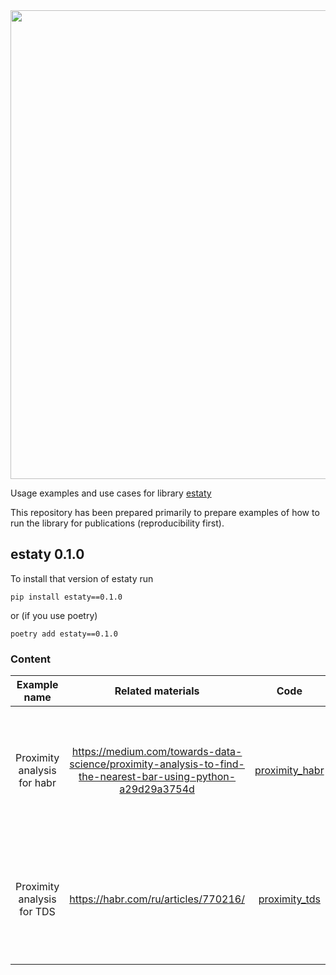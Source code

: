 <img src="./docs/media/examples_logo.png" width="750"/>

Usage examples and use cases for library [estaty](https://github.com/wiredhut/estaty)

This repository has been prepared primarily to prepare examples of how to run the library for publications (reproducibility first). 

## estaty 0.1.0

To install that version of estaty run

```
pip install estaty==0.1.0
```

or (if you use poetry)

```
poetry add estaty==0.1.0
```

### Content 

|      **Example name**       |                                            **Related materials**                                             |                   **Code**                    |                                                                   **Used data**                                                                    |                                                    **Preview images**                                                    |
|:---------------------------:|:------------------------------------------------------------------------------------------------------------:|:---------------------------------------------:|:--------------------------------------------------------------------------------------------------------------------------------------------------:|:------------------------------------------------------------------------------------------------------------------------:|
| Proximity analysis for habr | https://medium.com/towards-data-science/proximity-analysis-to-find-the-nearest-bar-using-python-a29d29a3754d | [proximity_habr](./release_01/proximity_habr) | 1) GBIF.org (19 October 2023) GBIF Occurrence Download  https://doi.org/10.15468/dl.fzzxam <br/>2) [OpenStreetMap](https://www.openstreetmap.org/) |   <img src="https://raw.githubusercontent.com/wiredhut/estaty/main/docs/media/proximity_preview_spb.png" width="200"/>   |
| Proximity analysis for TDS  |                                     https://habr.com/ru/articles/770216/                                     | [proximity_tds](./release_01/proximity_tds)   | 1) GBIF.org (20 October 2023) GBIF Occurrence Download https://doi.org/10.15468/dl.f487j5 <br/>2) [OpenStreetMap](https://www.openstreetmap.org/)  | <img src="https://raw.githubusercontent.com/wiredhut/estaty/main/docs/media/proximity_preview_berlin.png" width="200"/>  |

